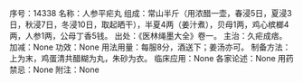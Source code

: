 序号：14338
名称：人参平疟丸
组成：常山半斤（用浓醋一壶，春浸5日，夏浸3日，秋浸7日，冬浸10日，取起晒干），半夏4两（姜汁煮），贝母1两，鸡心槟榔4两，人参1两，公母丁香5钱。
出处：《医林绳墨大全》卷一。
主治：久疟成痞。
加减：None
功效：None
用法用量：每服8分，酒送下；姜汤亦可。
制备方法：上为末，鸡蛋清共醋糊为丸，朱砂为衣。
临床应用：None
各家论述：None
用药禁忌：None
附注：None

